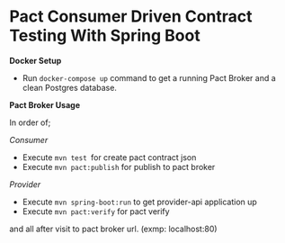 # Pact Consumer Driven Contract Testing With Spring Boot

**Docker Setup**
* Run `docker-compose up` command to get a running Pact Broker and a clean Postgres database.

**Pact Broker Usage**

In order of;

_Consumer_
* Execute `mvn test `for create pact contract json
* Execute `mvn pact:publish` for publish to pact broker

_Provider_
* Execute `mvn spring-boot:run` to get provider-api application up
* Execute `mvn pact:verify` for pact verify

and all after visit to pact broker url. (exmp: localhost:80)
